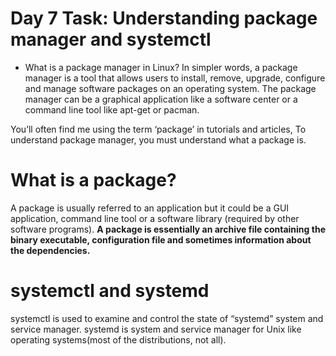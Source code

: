 # Day 7 Task: Understanding package manager and systemctl


- What is a package manager in Linux?
In simpler words, a package manager is a tool that allows users to install, remove, upgrade, configure and manage software packages on an operating system. The package manager can be a graphical application like a software center or a command line tool like apt-get or pacman.

You’ll often find me using the term ‘package’ in tutorials and articles, To understand package manager, you must understand what a package is.

# What is a package?
A package is usually referred to an application but it could be a GUI application, command line tool or a software library (required by other software programs). **A package is essentially an archive file containing the binary executable, configuration file and sometimes information about the dependencies.**


# systemctl and systemd
systemctl is used to examine and control the state of “systemd” system and service manager. systemd is system and service manager for Unix like operating systems(most of the distributions, not all).

